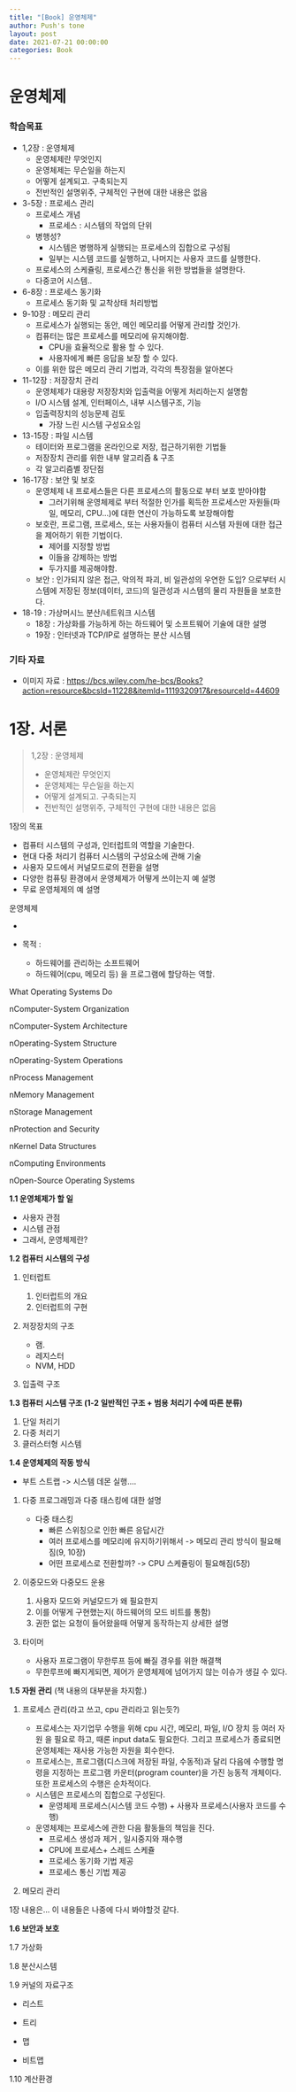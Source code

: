```yaml
---
title: "[Book] 운영체제"
author: Push's tone
layout: post
date: 2021-07-21 00:00:00
categories: Book
---
```


# 운영체제



### 학습목표

- 1,2장 : 운영체제
  - 운영체제란 무엇인지
  - 운영체제는 무슨일을 하는지
  - 어떻게 설계되고. 구축되는지
  - 전반적인 설명위주, 구체적인 구현에 대한 내용은 없음
- 3-5장 : 프로세스 관리
  - 프로세스 개념
    - 프로세스 : 시스템의 작업의 단위
  - 병행성?
    - 시스템은 병행하게 실행되는 프로세스의 집합으로 구성됨
    - 일부는 시스템 코드를 실행하고, 나머지는 사용자 코드를 실행한다.
  - 프로세스의 스케쥴링, 프로세스간 통신을 위한 방법들을 설명한다.
  - 다중코어 시스템..
- 6-8장 : 프로세스 동기화
  - 프로세스 동기화 및 교착상태 처리방법
- 9-10장 : 메모리 관리
  - 프로세스가 실행되는 동안, 메인 메모리를 어떻게 관리할 것인가.
  - 컴퓨터는 많은 프로세스를 메모리에 유지해야함.
    - CPU을 효율적으로 활용 할 수 있다.
    - 사용자에게 빠른 응답을 보장 할 수 있다.
  - 이를 위한 많은 메모리 관리 기법과, 각각의 특장점을 알아본다
- 11-12장 : 저장장치 관리
  - 운영체제가 대용량 저장장치와 입출력을 어떻게 처리하는지 설명함
  - I/O 시스템 설계, 인터페이스, 내부 시스템구조, 기능
  - 입출력장치의 성능문제 검토
    - 가장 느린 시스템 구성요소임
- 13-15장 : 파일 시스템
  - 테이터와 프로그램을 온라인으로 저장, 접근하기위한 기법들
  - 저장장치 관리를 위한 내부 알고리즘 & 구조
  - 각 알고리즘별 장단점
- 16-17장 : 보안 및 보호
  - 운영체제 내 프로세스들은 다른 프로세스의 활동으로 부터 보호 받아야함
    - 그러기위해 운영체제로 부터 적절한 인가를 획득한 프로세스만 자원들(파일, 메모리, CPU...)에 대한 연산이 가능하도록 보장해야함
  - 보호란, 프로그램, 프로세스, 또는 사용자들이 컴퓨터 시스템 자원에 대한 접근을 제어하기 위한 기법이다.
    - 제어를 지정할 방법
    - 이들을 강제하는 방법
    - 두가지를 제공해야함.
  - 보안 : 인가되지 않은 접근, 악의적 파괴, 비 일관성의 우연한 도입? 으로부터 시스템에 저장된 정보(데이터, 코드)의 일관성과 시스템의 물리 자원들을 보호한다.
- 18-19 : 가상머시느 분산/네트워크 시스템
  - 18장 : 가상화를 가능하게 하는 하드웨어 및 소프트웨어 기술에 대한 설명
  - 19장 : 인터넷과 TCP/IP로 설명하는 분산 시스템



### 기타 자료

- 이미지 자료 : https://bcs.wiley.com/he-bcs/Books?action=resource&bcsId=11228&itemId=1119320917&resourceId=44609





# 1장. 서론

>1,2장 : 운영체제
>
>- 운영체제란 무엇인지
>- 운영체제는 무슨일을 하는지
>- 어떻게 설계되고. 구축되는지
>- 전반적인 설명위주, 구체적인 구현에 대한 내용은 없음



1장의 목표

- 컴퓨터 시스템의 구성과, 인터럽트의 역할을 기술한다.
- 현대 다중 처리기 컴퓨터 시스템의 구성요소에 관해 기술
- 사용자 모드에서 커널모드로의 전환을 설명
- 다양한 컴퓨팅 환경에서 운영체제가 어떻게 쓰이는지 예 설명
- 무료 운영체제의 예 설명

운영체제

- 

- 목적 :  
  - 하드웨어를 관리하는 소프트웨어
  - 하드웨어(cpu, 메모리 등) 을 프로그램에 할당하는 역할.

What Operating Systems Do

nComputer-System Organization

nComputer-System Architecture

nOperating-System Structure

nOperating-System Operations

nProcess Management

nMemory Management

nStorage Management

nProtection and Security

nKernel Data Structures

nComputing Environments

nOpen-Source Operating Systems

**1.1 운영체제가 할 일**

- 사용자 관점
- 시스템 관점
- 그래서, 운영체제란?



**1.2 컴퓨터 시스템의 구성**

1. 인터럽트
   1. 인터럽트의 개요
   2. 인터럽트의 구현

2. 저장장치의 구조
   - 램.
   - 레지스터
   - NVM, HDD
3. 입출력 구조



**1.3 컴퓨터 시스템 구조 (1-2 일반적인 구조 + 범용 처리기 수에 따른 분류)**

1. 단일 처리기
2. 다중 처리기
3. 클러스터형 시스템

**1.4 운영체제의 작동 방식**

- 부트 스트랩 -> 시스템 데몬 실행....

1. 다중 프로그래밍과 다중 태스킹에 대한 설명
   - 다중 태스킹
     - 빠른 스위칭으로 인한 빠른 응답시간
     - 여러 프로세스를 메모리에 유지하기위해서 -> 메모리 관리 방식이 필요해짐(9, 10장)
     - 어떤 프로세스로 전환할까? -> CPU 스케쥴링이 필요해짐(5장)

2. 이중모드와 다중모드 운용
   1. 사용자 모드와 커널모드가 왜 필요한지
   2. 이를 어떻게 구현했는지( 하드웨어의 모드 비트를 통함)
   3. 권한 없는 요청이 들어왔을때 어떻게 동작하는지 상세한 설명

3. 타이머
   - 사용자 프로그램이 무한루프 등에 빠질 경우를 위한 해결책
   - 무한루프에 빠지게되면, 제어가 운영체제에 넘어가지 않는 이슈가 생길 수 있다.



**1.5 자원 관리** (책 내용의 대부분을 차지함.)

1. 프로세스 관리(라고 쓰고, cpu 관리라고 읽는듯?)

   - 프로세스는 자기업무 수행을 위해 cpu 시간, 메모리, 파일, I/O 장치 등 여러 자원 을 필요로 하고, 때론 input data도 필요한다. 그리고 프로세스가 종료되면 운영체제는 재사용 가능한 자원을 회수한다.
   - 프로세스는, 프로그램(디스크에 저장된 파일, 수동적)과 달리 다음에 수행할 명령을 지정하는 프로그램 카운터(program counter)을 가진 능동적 개체이다. 또한 프로세스의 수행은 순차적이다.
   - 시스템은 프로세스의 집합으로 구성된다.
     - 운영체제 프로세스(시스템 코드 수행) + 사용자 프로세스(사용자 코드를 수행)
   - 운영체제는 프로세스에 관한 다음 활동들의 책임을 진다.
     - 프로세스 생성과 제거 , 일시중지와 재수행
     - CPU에 프로세스+ 스레드 스케쥴
     - 프로세스 동기화 기법 제공
     - 프로세스 통신 기법 제공

2. 메모리 관리

   

   

1장 내용은... 이 내용들은 나중에 다시 봐야할것 같다.



**1.6 보안과 보호**

1.7 가상화

1.8 분산시스템

1.9 커널의 자료구조

- 리스트

- 트리

- 맵
- 비트맵

1.10 계산환경